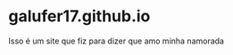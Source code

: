 # galufer17.github.io
Isso é um site que fiz para dizer que amo minha namorada


<!DOCTYPE html>
<html lang="pt-br">
<head>
    <style>
        body {
</head>
<body>
    <header>
        <h2>EU  AMO  A EDUARDA BIAZATTI 💖</h1>
        <p>Ela é o meu Sol, e o meu Mundo gira em torno dela</p>
    </header>
</body>
</html>
